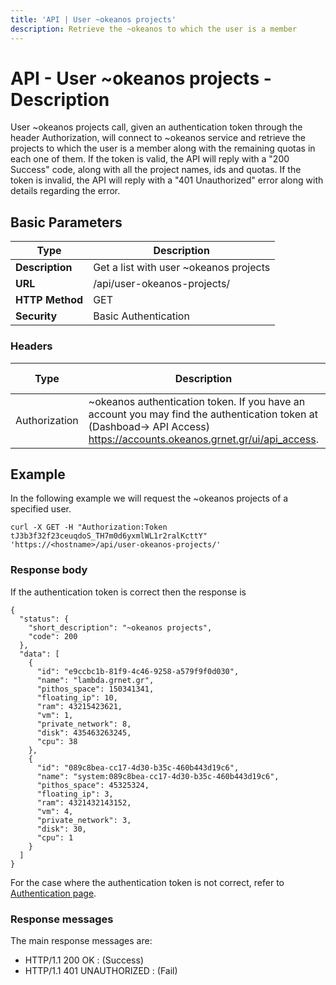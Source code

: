 ```yaml
---
title: 'API | User ~okeanos projects'
description: Retrieve the ~okeanos to which the user is a member
---
```


# API - User ~okeanos projects - Description
User ~okeanos projects call, given an authentication token through the header Authorization,
will connect to ~okeanos service and retrieve the projects to which the user is a member along
with the remaining quotas in each one of them.
If the token is valid, the API will reply with a "200 Success" code, along with all the
project names, ids and quotas. If the token is invalid, the API will reply with a "401 Unauthorized"
error along with details regarding the error.


## Basic Parameters
|Type             | Description
|-----------------|--------------------------
| **Description** | Get a list with user ~okeanos projects
| **URL**         | /api/user-okeanos-projects/
| **HTTP Method** | GET
| **Security**    | Basic Authentication

### Headers

Type          | Description          | Required | Default value | Example value
------------- | -------------------- | -------- | ------------- | ----------------------------
Authorization | ~okeanos authentication token. If you have an account you may find the authentication token at (Dashboad-> API Access) https://accounts.okeanos.grnet.gr/ui/api_access. | `Yes`    | None          | Token tJ3b3f32f23ceuqdoS_..

## Example
In the following example we will request the ~okeanos projects of a specified user.

```
curl -X GET -H "Authorization:Token tJ3b3f32f23ceuqdoS_TH7m0d6yxmlWL1r2ralKcttY" 'https://<hostname>/api/user-okeanos-projects/'
```

### Response body
If the authentication token is correct then the response is

```
{
  "status": {
    "short_description": "~okeanos projects",
    "code": 200
  },
  "data": [
    {
      "id": "e9ccbc1b-81f9-4c46-9258-a579f9f0d030",
      "name": "lambda.grnet.gr",
      "pithos_space": 150341341,
      "floating_ip": 10,
      "ram": 43215423621,
      "vm": 1,
      "private_network": 8,
      "disk": 435463263245,
      "cpu": 38
    },
    {
      "id": "089c8bea-cc17-4d30-b35c-460b443d19c6",
      "name": "system:089c8bea-cc17-4d30-b35c-460b443d19c6",
      "pithos_space": 45325324,
      "floating_ip": 3,
      "ram": 4321432143152,
      "vm": 4,
      "private_network": 3,
      "disk": 30,
      "cpu": 1
    }
  ]
}
```

For the case where the authentication token is not correct, refer to [Authentication page](Authentication.md).

### Response messages
The main response messages are:

 - HTTP/1.1 200 OK : (Success)
 - HTTP/1.1 401 UNAUTHORIZED : (Fail)
